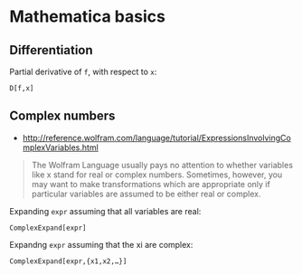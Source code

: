 # Mathematica basics

## Differentiation


Partial derivative of `f`, with respect to `x`:
~~~~
D[f,x]
~~~~

## Complex numbers

- http://reference.wolfram.com/language/tutorial/ExpressionsInvolvingComplexVariables.html

> The Wolfram Language usually pays no attention to whether variables like x stand for real or complex
> numbers. Sometimes, however, you may want to make transformations which are appropriate only if
> particular variables are assumed to be either real or complex. 

Expanding `expr` assuming that all variables are real:
~~~~
ComplexExpand[expr] 
~~~~

Expandng `expr` assuming that the xi are complex:
~~~~
ComplexExpand[expr,{x1,x2,…}]
~~~~
